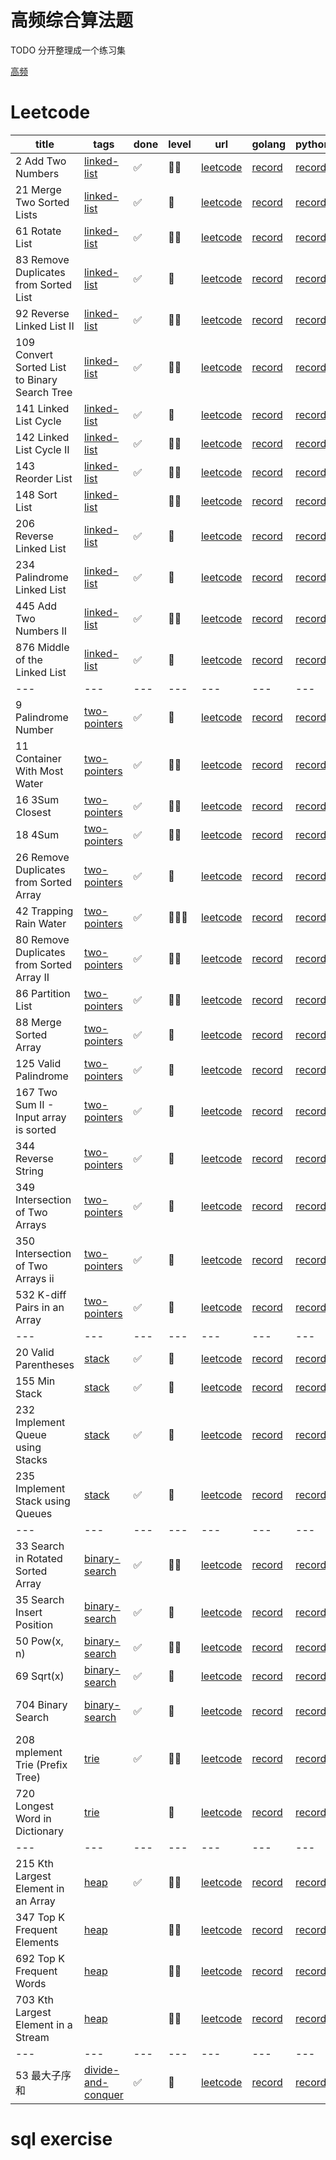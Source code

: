# 高频综合算法题
TODO 分开整理成一个练习集

[高频](https://juejin.im/post/5cab4ae46fb9a0688d2e24b4)

# Leetcode

 title | tags | done | level | url | golang | python | date
 --- | --- | --- | --- | --- | --- | --- | ---
2 Add Two Numbers | [linked-list](https://leetcode.com/tag/linked-list/) | ✅ | 🔴🔴 | [leetcode](https://leetcode.com/problems/add-two-numbers/) | [record](https://github.com/watermelo/code-playgroud/blob/master/leetcode/linked-list/2_add_two_numbers.go) | [record]() | 2019-04-10
21 Merge Two Sorted Lists | [linked-list](https://leetcode.com/tag/linked-list/) | ✅ | 🔴 | [leetcode](https://leetcode.com/problems/merge-two-sorted-lists/) | [record](https://github.com/watermelo/code-playgroud/blob/master/leetcode/linked-list/21_merge_two_sorted_lists.go) | [record](https://github.com/watermelo/code-playgroud/blob/master/leetcode/linked-list/21_merge_two_sorted_lists.py) | 2019-04-08
61 Rotate List | [linked-list](https://leetcode.com/tag/linked-list/) | ✅ | 🔴🔴 | [leetcode](https://leetcode.com/problems/rotate-list/) | [record](https://github.com/watermelo/code-playgroud/blob/master/leetcode/linked-list/61_rotate_list.go) | [record]() | 2019-04-21
83 Remove Duplicates from Sorted List | [linked-list](https://leetcode.com/tag/linked-list/) | ✅ | 🔴 | [leetcode](https://leetcode.com/problems/remove-duplicates-from-sorted-list/) | [record](https://github.com/watermelo/code-playgroud/blob/master/leetcode/linked-list/83_remove_duplicates_from_sorted_list.go) | [record](https://github.com/watermelo/code-playgroud/blob/master/leetcode/linked-list/83_remove_duplicates_from_sorted_list.py) | 2019-04-10
92 Reverse Linked List II | [linked-list](https://leetcode.com/tag/linked-list/) | ✅ | 🔴🔴 | [leetcode](https://leetcode.com/problems/reverse-linked-list-ii/) | [record](https://github.com/watermelo/code-playgroud/blob/master/leetcode/linked-list/92_reverse_linked_list_ii.go) | [record]() | 2019-04-17
109 Convert Sorted List to Binary Search Tree | [linked-list](https://leetcode.com/tag/linked-list/) | ✅ | 🔴🔴 | [leetcode](https://leetcode.com/problems/convert-sorted-list-to-binary-search-tree/) | [record](https://github.com/watermelo/code-playgroud/blob/master/leetcode/linked-list/109_convert_sorted_list_to_binary_search_tree.go) | [record]() | 2019-04-17
141 Linked List Cycle | [linked-list](https://leetcode.com/tag/linked-list/) | ✅ | 🔴 | [leetcode](https://leetcode.com/problems/linked-list-cycle/) | [record](https://github.com/watermelo/code-playgroud/blob/master/leetcode/linked-list/141_linked_list_cycle.go) | [record](https://github.com/watermelo/code-playgroud/blob/master/leetcode/linked-list/141_linked_list_cycle.py) | 2019-04-08
142 Linked List Cycle II | [linked-list](https://leetcode.com/tag/linked-list/) | ✅ | 🔴🔴 | [leetcode](https://leetcode.com/problems/linked-list-cycle-ii/) | [record](https://github.com/watermelo/code-playgroud/blob/master/leetcode/linked-list/142_linked_list_cycle_ii.go) | [record]() | 2019-04-16
143 Reorder List | [linked-list](https://leetcode.com/tag/linked-list/) | ✅ | 🔴🔴 | [leetcode](https://leetcode.com/problems/reorder-list/) | [record](https://github.com/watermelo/code-playgroud/blob/master/leetcode/linked-list/143_reorder_list.go) | [record]() | 2019-04-14
148 Sort List | [linked-list](https://leetcode.com/tag/linked-list/) | | 🔴🔴 | [leetcode](https://leetcode.com/problems/sort-list/) | [record](https://github.com/watermelo/code-playgroud/blob/master/leetcode/linked-list/148_sort_list.go) | [record]() | 2019-04-21
206 Reverse Linked List | [linked-list](https://leetcode.com/tag/linked-list/) | ✅ | 🔴 | [leetcode](https://leetcode.com/problems/reverse-linked-list/) | [record](https://github.com/watermelo/code-playgroud/blob/master/leetcode/linked-list/206_reverse_linked_list.go) | [record](https://github.com/watermelo/code-playgroud/blob/master/leetcode/linked-list/206_reverse_linked_list.py) | 2019-04-09
234 Palindrome Linked List | [linked-list](https://leetcode.com/tag/linked-list/) | ✅ | 🔴 | [leetcode](https://leetcode.com/problems/palindrome-linked-list/) | [record](https://github.com/watermelo/code-playgroud/blob/master/leetcode/linked-list/234_palindrome_linked_list.go) | [record](https://github.com/watermelo/code-playgroud/blob/master/leetcode/linked-list/234_parlindrome_linked_list.py) | 2019-04-14
445 Add Two Numbers II | [linked-list](https://leetcode.com/tag/linked-list/) | ✅ | 🔴🔴 | [leetcode](https://leetcode.com/problems/add-two-numbers-ii/) | [record](https://github.com/watermelo/code-playgroud/blob/master/leetcode/linked-list/445_add_two_numbers_ii.go) | [record]() | 2019-04-16
876 Middle of the Linked List | [linked-list](https://leetcode.com/tag/linked-list/) | ✅ | 🔴 | [leetcode](https://leetcode.com/problems/middle-of-the-linked-list/) | [record](https://github.com/watermelo/code-playgroud/blob/master/leetcode/linked-list/876_middle_of_the_linked_list.go) | [record](https://github.com/watermelo/code-playgroud/blob/master/leetcode/linked-list/876_middle_of_the_linked_list.py) | 2019-04-09
 --- | --- | --- | --- | --- | --- | --- | ---
9 Palindrome Number | [two-pointers](https://leetcode.com/tag/two-pointers/) | ✅ | 🔴 | [leetcode](https://leetcode.com/problems/palindrome-number/) | [record](https://github.com/watermelo/code-playgroud/blob/master/leetcode/two-pointers/9_palindrome_number.go) | [record]() | 2019-06-08
11 Container With Most Water | [two-pointers](https://leetcode.com/tag/two-pointers/) | ✅ | 🔴🔴 | [leetcode](https://leetcode.com/problems/container-with-most-water/) | [record](https://github.com/watermelo/code-playgroud/blob/master/leetcode/two-pointers/11_container_with_most_water.go) | [record]() | 2019-05-07
16 3Sum Closest | [two-pointers](https://leetcode.com/tag/two-pointers/) | ✅ | 🔴🔴 | [leetcode](https://leetcode.com/problems/3sum-closest/) | [record](https://github.com/watermelo/code-playgroud/blob/master/leetcode/two-pointers/16_3sum_closest.go) | [record]() | 2019-05-07
18 4Sum | [two-pointers](https://leetcode.com/tag/two-pointers/) | ✅ | 🔴🔴 | [leetcode](https://leetcode.com/problems/4sum/) | [record](https://github.com/watermelo/code-playgroud/blob/master/leetcode/two-pointers/18_4sum.go) | [record]() | 2019-05-11
26 Remove Duplicates from Sorted Array | [two-pointers](https://leetcode.com/tag/two-pointers/) | ✅ | 🔴 | [leetcode](https://leetcode.com/problems/remove-duplicates-from-sorted-array/) | [record](https://github.com/watermelo/code-playgroud/blob/master/leetcode/two-pointers/26_remove_duplicates_from_sorted_array.go) | [record]() | 2019-05-08
42 Trapping Rain Water | [two-pointers](https://leetcode.com/tag/two-pointers/) | ✅ | 🔴🔴🔴 | [leetcode](https://leetcode.com/problems/trapping-rain-water/) | [record](https://github.com/watermelo/code-playgroud/blob/master/leetcode/two-pointers/42_trapping_rain_water.go) | [record]() | 2019-05-08
80 Remove Duplicates from Sorted Array II | [two-pointers](https://leetcode.com/tag/two-pointers/) | ✅ | 🔴🔴 | [leetcode](https://leetcode.com/problems/remove-duplicates-from-sorted-array-ii/) | [record](https://github.com/watermelo/code-playgroud/blob/master/leetcode/two-pointers/80_remove_duplicates_from_sorted_array_ii.go) | [record]() | 2019-05-11
86 Partition List | [two-pointers](https://leetcode.com/tag/two-pointers/) | ✅ | 🔴🔴 | [leetcode](https://leetcode.com/problems/partition-list/) | [record](https://github.com/watermelo/code-playgroud/blob/master/leetcode/two-pointers/86_partition_list.go) | [record]() | 2019-05-22
88 Merge Sorted Array | [two-pointers](https://leetcode.com/tag/two-pointers/) | ✅ | 🔴 | [leetcode](https://leetcode.com/problems/merge-sorted-array/) | [record](https://github.com/watermelo/code-playgroud/blob/master/leetcode/two-pointers/88_merge_sorted_array.go) | [record]() | 2019-04-26
125 Valid Palindrome | [two-pointers](https://leetcode.com/tag/two-pointers/) | ✅ | 🔴 | [leetcode](https://leetcode.com/problems/valid-palindrome/) | [record](https://github.com/watermelo/code-playgroud/blob/master/leetcode/two-pointers/125_valid_palindrome.go) | [record]() | 2019-05-07
167 Two Sum II - Input array is sorted | [two-pointers](https://leetcode.com/tag/two-pointers/) | ✅ | 🔴 | [leetcode](https://leetcode.com/problems/two-sum-ii-input-array-is-sorted/) | [record](https://github.com/watermelo/code-playgroud/blob/master/leetcode/two-pointers/167_two_sum_ii_input_array_is_sorted.go) | [record]() | 2019-04-26
344 Reverse String | [two-pointers](https://leetcode.com/tag/two-pointers/) | ✅ | 🔴 | [leetcode](https://leetcode.com/problems/reverse-string/) | [record](https://github.com/watermelo/code-playgroud/blob/master/leetcode/two-pointers/344_reverse_string.go) | [record]() | 2019-05-06
349 Intersection of Two Arrays | [two-pointers](https://leetcode.com/tag/two-pointers/) | ✅ | 🔴 | [leetcode](https://leetcode.com/problems/intersection-of-two-arrays/) | [record](https://github.com/watermelo/code-playgroud/blob/master/leetcode/two-pointers/349_intersection_of_two_arrays.go) | [record]() | 2019-05-06
350 Intersection of Two Arrays ii | [two-pointers](https://leetcode.com/tag/two-pointers/) | ✅ | 🔴 | [leetcode](https://leetcode.com/problems/intersection-of-two-arrays-ii/) | [record](https://github.com/watermelo/code-playgroud/blob/master/leetcode/two-pointers/350_intersection_of_two_arrays_ii.go) | [record]() | 2019-05-06
532 K-diff Pairs in an Array | [two-pointers](https://leetcode.com/tag/two-pointers/) | ✅ | 🔴 | [leetcode](https://leetcode.com/problems/k-diff-pairs-in-an-array/) | [record](https://github.com/watermelo/code-playgroud/blob/master/leetcode/two-pointers/532_k_diff_pairs_in_an_array.go) | [record]() | 2019-05-07
 --- | --- | --- | --- | --- | --- | --- | ---
20 Valid Parentheses | [stack](https://leetcode.com/tag/stack/) | ✅ | 🔴 | [leetcode](https://leetcode.com/problems/valid-parentheses/) | [record](https://github.com/watermelo/code-playgroud/blob/master/leetcode/stack/20_valid_parentheses.go) | [record]() | 2019-05-23
155 Min Stack | [stack](https://leetcode.com/tag/stack/) | ✅ | 🔴 | [leetcode](https://leetcode.com/problems/min-stack/) | [record](https://github.com/watermelo/code-playgroud/blob/master/leetcode/stack/155_min_stack.go) | [record]() | 2019-05-23
232 Implement Queue using Stacks | [stack](https://leetcode.com/tag/stack/) | ✅ | 🔴 | [leetcode](https://leetcode.com/problems/implement-queue-using-stacks/) | [record](https://github.com/watermelo/code-playgroud/blob/master/leetcode/stack/232_implement_queue_using_stacks.go) | [record]() | 2019-05-22
235 Implement Stack using Queues | [stack](https://leetcode.com/tag/stack/) | ✅ | 🔴 | [leetcode](https://leetcode.com/problems/implement-stack-using-queues/) | [record](https://github.com/watermelo/code-playgroud/blob/master/leetcode/stack/235_implement_stack_using_queues.go) | [record]() | 2019-05-22
 --- | --- | --- | --- | --- | --- | --- | ---
33 Search in Rotated Sorted Array | [binary-search](https://leetcode.com/tag/binary-search/) | ✅ | 🔴🔴 | [leetcode](https://leetcode.com/problems/search-in-rotated-sorted-array/) | [record](https://github.com/watermelo/code-playgroud/blob/master/leetcode/binary-search/33_search_in_rotated_sorted_array.go) | [record]() | 2019-05-24
35 Search Insert Position | [binary-search](https://leetcode.com/tag/binary-search/) | ✅ | 🔴 | [leetcode](https://leetcode.com/problems/search-insert-position/) | [record](https://github.com/watermelo/code-playgroud/blob/master/leetcode/binary-search/35_search_insert_position.go) | [record]() | 2019-05-25
50 Pow(x, n) | [binary-search](https://leetcode.com/tag/binary-search/) | ✅ | 🔴🔴 | [leetcode](https://leetcode.com/problems/powx-n/) | [record](https://github.com/watermelo/code-playgroud/blob/master/leetcode/binary-search/50_powx_n.go) | [record]() | 2019-05-25
69 Sqrt(x) | [binary-search](https://leetcode.com/tag/binary-search/) | ✅ | 🔴 | [leetcode](https://leetcode.com/problems/sqrtx/) | [record](https://github.com/watermelo/code-playgroud/blob/master/leetcode/binary-search/69_sqrtx.go) | [record]() | 2019-05-25
704 Binary Search | [binary-search](https://leetcode.com/tag/binary-search/) | ✅ | 🔴 | [leetcode](https://leetcode.com/problems/binary-search/) | [record](https://github.com/watermelo/code-playgroud/blob/master/leetcode/binary-search/704_binary_search.go) | [record]() | 2019-05-24 --- | --- | --- | --- | --- | --- | --- | ---
208 mplement Trie (Prefix Tree) | [trie](https://leetcode.com/tag/trie/) | ✅ | 🔴🔴 | [leetcode](https://leetcode.com/problems/implement-trie-prefix-tree/) | [record](https://github.com/watermelo/code-playgroud/blob/master/leetcode/trie/208_implement_trie_prefix_tree.go) | [record]() | 2019-05-28
720 Longest Word in Dictionary | [trie](https://leetcode.com/tag/trie/) | | 🔴 | [leetcode](https://leetcode.com/problems/longest-word-in-dictionary/) | [record](https://github.com/watermelo/code-playgroud/blob/master/leetcode/trie/702_longest_word_in_dictionary.go) | [record]() | 2019-05-28
 --- | --- | --- | --- | --- | --- | --- | ---
215 Kth Largest Element in an Array | [heap](https://leetcode.com/tag/heap/) | ✅ | 🔴🔴 | [leetcode](https://leetcode.com/problems/kth-largest-element-in-an-array/) | [record](https://github.com/watermelo/code-playgroud/blob/master/leetcode/heap/215_kth_largest_element_in_an_array.go) | [record]() | 2019-06-25
347 Top K Frequent Elements | [heap](https://leetcode.com/tag/heap/) | | 🔴🔴 | [leetcode](https://leetcode.com/problems/top-k-frequent-words/) | [record](https://github.com/watermelo/code-playgroud/blob/master/leetcode/heap/692_top_k_frequent_words.go) | [record]() | 2019-06-25
692 Top K Frequent Words | [heap](https://leetcode.com/tag/heap/) | | 🔴🔴 | [leetcode](https://leetcode.com/problems/top-k-frequent-elements/) | [record](https://github.com/watermelo/code-playgroud/blob/master/leetcode/heap/347_top_k_frequent_elements.go) | [record]() | 2019-06-25
703 Kth Largest Element in a Stream | [heap](https://leetcode.com/tag/heap/) | | 🔴🔴 | [leetcode](https://leetcode.com/problems/kth-largest-element-in-a-stream/) | [record](https://github.com/watermelo/code-playgroud/blob/master/leetcode/heap/703_kth_largest_element_in_a_stream.go) | [record]() | 2019-06-25
 --- | --- | --- | --- | --- | --- | --- | ---
53 最大子序和 | [divide-and-conquer](https://leetcode-cn.com/tag/divide-and-conquer/) | ✅ | 🔴| [leetcode](https://leetcode-cn.com/problems/maximum-subarray/) | [record](https://github.com/watermelo/code-playgroud/blob/master/leetcode/divide-and-conquer/53_maximum_subarray.go) | [record]() | 2019-07-21

# sql exercise